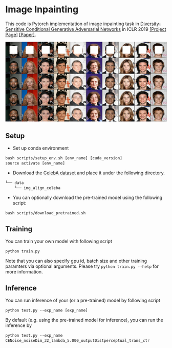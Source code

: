# Image Inpainting

This code is Pytorch implementation of image inpainting task in [Diversity-Sensitive Conditional Generative Adversarial Networks](https://openreview.net/forum?id=rJliMh09F7) in ICLR 2019 [[Project Page]](https://sites.google.com/view/iclr19-dsgan/) [[Paper]](https://arxiv.org/abs/1901.09024).

<img src='example/inpainting.png'>

## Setup
* Set up conda environment
```
bash scripts/setup_env.sh [env_name] [cuda_version]
source activate [env_name]
```

* Download the [CelebA dataset](https://drive.google.com/open?id=0B7EVK8r0v71pZjFTYXZWM3FlRnM) and place it under the following directory.
```
└── data
    └── img_align_celeba
```

* You can optionally download the pre-trained model using the following script:
```
bash scripts/download_pretrained.sh
```

## Training
You can train your own model with following script
```
python train.py
```
Note that you can also specify gpu id, batch size and other training paramters via optional arguments. Please try ```python train.py --help``` for more information.

## Inference
You can run inference of your (or a pre-trained) model by following script
```
python test.py --exp_name [exp_name]
```
By default (e.g. using the pre-trained model for inference), you can run the inference by
```
python test.py --exp_name CENoise_noiseDim_32_lambda_5.000_outputDistperceptual_trans_ctr
```
